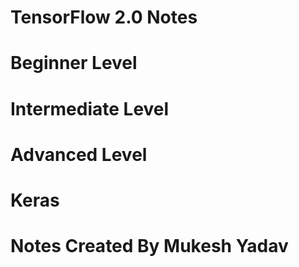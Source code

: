 # TensorFlow 2.0 Notes 
# Beginner Level
# Intermediate Level
# Advanced Level
# Keras
# Notes Created By Mukesh Yadav
